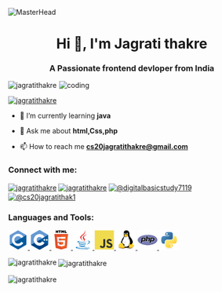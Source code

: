![MasterHead](https://1.bp.blogspot.com/-7A4WynwLsMw/XbBpCXG8fHI/AAAAAAAAMt4/uOa1bpLskYgrwGbllhSu2SDj_Mig8SXJQCLcBGAsYHQ/s1600/2000_600px.gif)
<h1 align="center">Hi 👋, I'm Jagrati thakre</h1>
<h3 align="center"> A Passionate frontend devloper from India</h3>
<img align="right" alt="coding" width="400" src="https://cdn.dribbble.com/users/4055494/screenshots/15215756/lottie-000_1_1.gif">
<p align="left"> <img src="https://komarev.com/ghpvc/?username=jagratithakre&label=Profile%20views&color=0e75b6&style=flat" alt="jagratithakre" /> </p>

<p align="left"> <a href="https://twitter.com/jagratithakre" target="blank"><img src="https://img.shields.io/twitter/follow/jagratithakre?logo=twitter&style=for-the-badge" alt="jagratithakre" /></a> </p>

- 🌱 I’m currently learning **java**

- 💬 Ask me about **html,Css,php**

- 📫 How to reach me **cs20jagratithakre@gmail.com**

<h3 align="left">Connect with me:</h3>
<p align="left">
<a href="https://twitter.com/jagratithakre" target="blank"><img align="center" src="https://raw.githubusercontent.com/rahuldkjain/github-profile-readme-generator/master/src/images/icons/Social/twitter.svg" alt="jagratithakre" height="30" width="40" /></a>
<a href="https://linkedin.com/in/jagratithakre" target="blank"><img align="center" src="https://raw.githubusercontent.com/rahuldkjain/github-profile-readme-generator/master/src/images/icons/Social/linked-in-alt.svg" alt="jagratithakre" height="30" width="40" /></a>
<a href="https://www.youtube.com/c/@digitalbasicstudy7119" target="blank"><img align="center" src="https://raw.githubusercontent.com/rahuldkjain/github-profile-readme-generator/master/src/images/icons/Social/youtube.svg" alt="@digitalbasicstudy7119" height="30" width="40" /></a>
<a href="https://www.hackerrank.com/@cs20jagratithak1" target="blank"><img align="center" src="https://raw.githubusercontent.com/rahuldkjain/github-profile-readme-generator/master/src/images/icons/Social/hackerrank.svg" alt="@cs20jagratithak1" height="30" width="40" /></a>
</p>

<h3 align="left">Languages and Tools:</h3>
<p align="left"> <a href="https://www.cprogramming.com/" target="_blank" rel="noreferrer"> <img src="https://raw.githubusercontent.com/devicons/devicon/master/icons/c/c-original.svg" alt="c" width="40" height="40"/> </a> <a href="https://www.w3schools.com/cpp/" target="_blank" rel="noreferrer"> <img src="https://raw.githubusercontent.com/devicons/devicon/master/icons/cplusplus/cplusplus-original.svg" alt="cplusplus" width="40" height="40"/> </a> <a href="https://www.w3.org/html/" target="_blank" rel="noreferrer"> <img src="https://raw.githubusercontent.com/devicons/devicon/master/icons/html5/html5-original-wordmark.svg" alt="html5" width="40" height="40"/> </a> <a href="https://www.java.com" target="_blank" rel="noreferrer"> <img src="https://raw.githubusercontent.com/devicons/devicon/master/icons/java/java-original.svg" alt="java" width="40" height="40"/> </a> <a href="https://developer.mozilla.org/en-US/docs/Web/JavaScript" target="_blank" rel="noreferrer"> <img src="https://raw.githubusercontent.com/devicons/devicon/master/icons/javascript/javascript-original.svg" alt="javascript" width="40" height="40"/> </a> <a href="https://www.linux.org/" target="_blank" rel="noreferrer"> <img src="https://raw.githubusercontent.com/devicons/devicon/master/icons/linux/linux-original.svg" alt="linux" width="40" height="40"/> </a> <a href="https://www.php.net" target="_blank" rel="noreferrer"> <img src="https://raw.githubusercontent.com/devicons/devicon/master/icons/php/php-original.svg" alt="php" width="40" height="40"/> </a> <a href="https://www.python.org" target="_blank" rel="noreferrer"> <img src="https://raw.githubusercontent.com/devicons/devicon/master/icons/python/python-original.svg" alt="python" width="40" height="40"/> </a> </p>

<p><img align="left" src="https://github-readme-stats.vercel.app/api/top-langs?username=jagratithakre&show_icons=true&locale=en&layout=compact" alt="jagratithakre" /></p>

<p>&nbsp;<img align="center" src="https://github-readme-stats.vercel.app/api?username=jagratithakre&show_icons=true&locale=en" alt="jagratithakre" /></p>

<p><img align="center" src="https://github-readme-streak-stats.herokuapp.com/?user=jagratithakre&" alt="jagratithakre" /></p>
